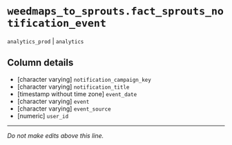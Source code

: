 # `weedmaps_to_sprouts.fact_sprouts_notification_event`
`analytics_prod` | `analytics`

## Column details
* [character varying] `notification_campaign_key`
* [character varying] `notification_title`
* [timestamp without time zone] `event_date`
* [character varying] `event`
* [character varying] `event_source`
* [numeric]   `user_id`

-------------------------------------------------------------------------------
*Do not make edits above this line.*
